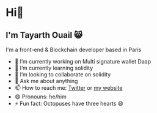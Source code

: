 # Hi👋
## I'm Tayarth Ouail 😸

I'm a front-end & Blockchain developer based in Paris

- 🔭 I’m currently working on Multi signature wallet Daap
- 🌱 I’m currently learning solidity
- 👯 I’m looking to collaborate on solidity
- 💬 Ask me about anything
- 📫 How to reach me: [Twitter](https://twitter.com/Tayarthouail) or [my website](https://www.tayarthouail.com/)
- 😄 Pronouns: he/him
- ⚡ Fun fact: Octopuses have three hearts 😄

